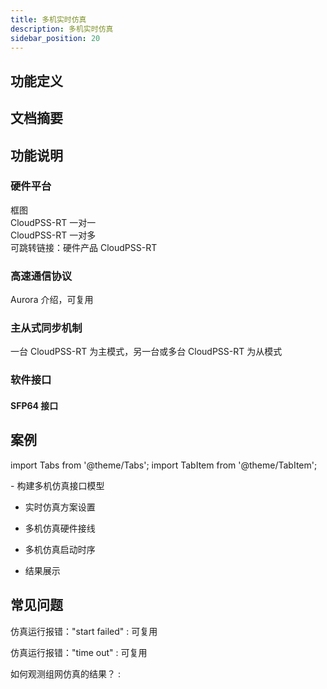 ```yaml
---
title: 多机实时仿真
description: 多机实时仿真
sidebar_position: 20
---
```



## 功能定义

## 文档摘要

## 功能说明
### 硬件平台
框图  
CloudPSS-RT 一对一  
CloudPSS-RT 一对多  
可跳转链接：硬件产品 CloudPSS-RT

### 高速通信协议
Aurora 介绍，可复用

### 主从式同步机制
一台 CloudPSS-RT 为主模式，另一台或多台 CloudPSS-RT 为从模式

### 软件接口
#### SFP64 接口


## 案例
import Tabs from '@theme/Tabs';
import TabItem from '@theme/TabItem';

<Tabs>
<TabItem value="case1" label="两台 CloudPSS-RT 的实时仿真">
- 构建多机仿真接口模型
  
- 实时仿真方案设置
  
- 多机仿真硬件接线
  
- 多机仿真启动时序
  
- 结果展示

</TabItem>

<TabItem value="case2" label="多台 CloudPSS-RT 的实时仿真">


</TabItem>
</Tabs>


## 常见问题
仿真运行报错："start failed"
:   可复用

仿真运行报错："time out"
:   可复用

如何观测组网仿真的结果？
:   

